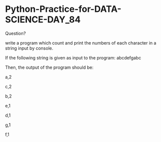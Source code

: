 # Python-Practice-for-DATA-SCIENCE-DAY_84
Question?

write a program which count and print the numbers of each character in a string input by console.


If the following string is given as input to the program: abcdefgabc 

Then, the output of the program should be: 

a,2 

c,2 

b,2 

e,1 

d,1 

g,1 

f,1 
